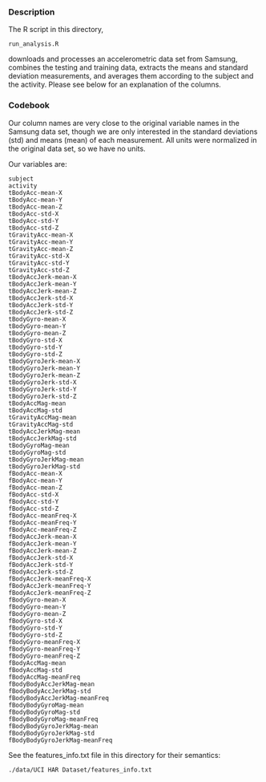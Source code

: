 ### Description 

The R script in this directory,

    run_analysis.R

downloads and processes an accelerometric data set from Samsung, combines the testing and training data, extracts the means and standard deviation measurements, and averages them according to the subject and the activity. Please see below for an explanation of the columns.

### Codebook

Our column names are very close to the original variable names in the Samsung data set, though we are only interested in the standard deviations (std) and means (mean) of each measurement. All units were normalized in the original data set, so we have no units.

Our variables are:

    subject
    activity
    tBodyAcc-mean-X
    tBodyAcc-mean-Y
    tBodyAcc-mean-Z
    tBodyAcc-std-X
    tBodyAcc-std-Y
    tBodyAcc-std-Z
    tGravityAcc-mean-X
    tGravityAcc-mean-Y
    tGravityAcc-mean-Z
    tGravityAcc-std-X
    tGravityAcc-std-Y
    tGravityAcc-std-Z
    tBodyAccJerk-mean-X
    tBodyAccJerk-mean-Y
    tBodyAccJerk-mean-Z
    tBodyAccJerk-std-X
    tBodyAccJerk-std-Y
    tBodyAccJerk-std-Z
    tBodyGyro-mean-X
    tBodyGyro-mean-Y
    tBodyGyro-mean-Z
    tBodyGyro-std-X
    tBodyGyro-std-Y
    tBodyGyro-std-Z
    tBodyGyroJerk-mean-X
    tBodyGyroJerk-mean-Y
    tBodyGyroJerk-mean-Z
    tBodyGyroJerk-std-X
    tBodyGyroJerk-std-Y
    tBodyGyroJerk-std-Z
    tBodyAccMag-mean
    tBodyAccMag-std
    tGravityAccMag-mean
    tGravityAccMag-std
    tBodyAccJerkMag-mean
    tBodyAccJerkMag-std
    tBodyGyroMag-mean
    tBodyGyroMag-std
    tBodyGyroJerkMag-mean
    tBodyGyroJerkMag-std
    fBodyAcc-mean-X
    fBodyAcc-mean-Y
    fBodyAcc-mean-Z
    fBodyAcc-std-X
    fBodyAcc-std-Y
    fBodyAcc-std-Z
    fBodyAcc-meanFreq-X
    fBodyAcc-meanFreq-Y
    fBodyAcc-meanFreq-Z
    fBodyAccJerk-mean-X
    fBodyAccJerk-mean-Y
    fBodyAccJerk-mean-Z
    fBodyAccJerk-std-X
    fBodyAccJerk-std-Y
    fBodyAccJerk-std-Z
    fBodyAccJerk-meanFreq-X
    fBodyAccJerk-meanFreq-Y
    fBodyAccJerk-meanFreq-Z
    fBodyGyro-mean-X
    fBodyGyro-mean-Y
    fBodyGyro-mean-Z
    fBodyGyro-std-X
    fBodyGyro-std-Y
    fBodyGyro-std-Z
    fBodyGyro-meanFreq-X
    fBodyGyro-meanFreq-Y
    fBodyGyro-meanFreq-Z
    fBodyAccMag-mean
    fBodyAccMag-std
    fBodyAccMag-meanFreq
    fBodyBodyAccJerkMag-mean
    fBodyBodyAccJerkMag-std
    fBodyBodyAccJerkMag-meanFreq
    fBodyBodyGyroMag-mean
    fBodyBodyGyroMag-std
    fBodyBodyGyroMag-meanFreq
    fBodyBodyGyroJerkMag-mean
    fBodyBodyGyroJerkMag-std
    fBodyBodyGyroJerkMag-meanFreq

See the features\_info.txt file in this directory for their semantics:

    ./data/UCI HAR Dataset/features_info.txt

